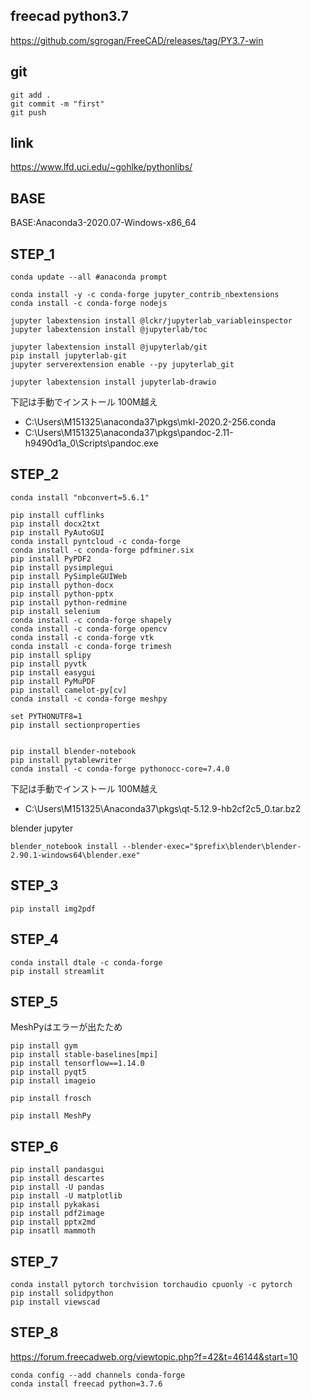 
## freecad python3.7
https://github.com/sgrogan/FreeCAD/releases/tag/PY3.7-win

## git

```
git add .
git commit -m "first"
git push
```

## link

https://www.lfd.uci.edu/~gohlke/pythonlibs/

## BASE

BASE:Anaconda3-2020.07-Windows-x86_64

## STEP_1

```
conda update --all #anaconda prompt

conda install -y -c conda-forge jupyter_contrib_nbextensions
conda install -c conda-forge nodejs

jupyter labextension install @lckr/jupyterlab_variableinspector
jupyter labextension install @jupyterlab/toc

jupyter labextension install @jupyterlab/git
pip install jupyterlab-git
jupyter serverextension enable --py jupyterlab_git

jupyter labextension install jupyterlab-drawio

```

下記は手動でインストール 100M越え
- C:\Users\M151325\anaconda37\pkgs\mkl-2020.2-256.conda
- C:\Users\M151325\anaconda37\pkgs\pandoc-2.11-h9490d1a_0\Scripts\pandoc.exe	

## STEP_2

```
conda install "nbconvert=5.6.1"

pip install cufflinks
pip install docx2txt
pip install PyAutoGUI
conda install pyntcloud -c conda-forge
conda install -c conda-forge pdfminer.six
pip install PyPDF2
pip install pysimplegui
pip install PySimpleGUIWeb
pip install python-docx
pip install python-pptx
pip install python-redmine
pip install selenium
conda install -c conda-forge shapely
conda install -c conda-forge opencv
conda install -c conda-forge vtk
conda install -c conda-forge trimesh
pip install splipy
pip install pyvtk
pip install easygui
pip install PyMuPDF
pip install camelot-py[cv]  
conda install -c conda-forge meshpy

set PYTHONUTF8=1
pip install sectionproperties


pip install blender-notebook
pip install pytablewriter
conda install -c conda-forge pythonocc-core=7.4.0

```

下記は手動でインストール 100M越え
- C:\Users\M151325\Anaconda37\pkgs\qt-5.12.9-hb2cf2c5_0.tar.bz2

blender jupyter 
```
blender_notebook install --blender-exec="$prefix\blender\blender-2.90.1-windows64\blender.exe"
```


## STEP_3

```
pip install img2pdf
```

## STEP_4

```
conda install dtale -c conda-forge
pip install streamlit

```

## STEP_5

MeshPyはエラーが出たため

```
pip install gym
pip install stable-baselines[mpi]
pip install tensorflow==1.14.0
pip install pyqt5
pip install imageio

pip install frosch

pip install MeshPy

```

## STEP_6

```
pip install pandasgui
pip install descartes
pip install -U pandas
pip install -U matplotlib
pip install pykakasi
pip install pdf2image
pip install pptx2md
pip insatll mammoth

```


## STEP_7

```
conda install pytorch torchvision torchaudio cpuonly -c pytorch
pip install solidpython
pip install viewscad

```

## STEP_8
https://forum.freecadweb.org/viewtopic.php?f=42&t=46144&start=10
```
conda config --add channels conda-forge
conda install freecad python=3.7.6

```

